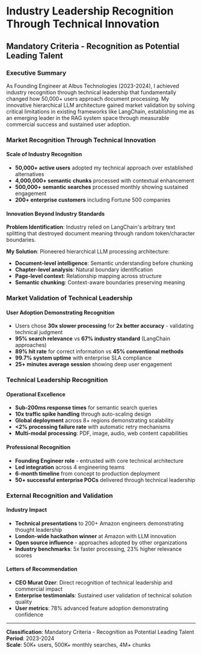 # Industry Leadership Recognition Through Technical Innovation

## Mandatory Criteria - Recognition as Potential Leading Talent

### Executive Summary

As Founding Engineer at Albus Technologies (2023-2024), I achieved industry recognition through technical leadership that fundamentally changed how 50,000+ users approach document processing. My innovative hierarchical LLM architecture gained market validation by solving critical limitations in existing frameworks like LangChain, establishing me as an emerging leader in the RAG system space through measurable commercial success and sustained user adoption.

### Market Recognition Through Technical Innovation

#### Scale of Industry Recognition

- **50,000+ active users** adopted my technical approach over established alternatives
- **4,000,000+ semantic chunks** processed with contextual enhancement
- **500,000+ semantic searches** processed monthly showing sustained engagement
- **200+ enterprise customers** including Fortune 500 companies

#### Innovation Beyond Industry Standards

**Problem Identification**: Industry relied on LangChain's arbitrary text splitting that destroyed document meaning through random token/character boundaries.

**My Solution**: Pioneered hierarchical LLM processing architecture:

- **Document-level intelligence**: Semantic understanding before chunking
- **Chapter-level analysis**: Natural boundary identification
- **Page-level context**: Relationship mapping across structure
- **Semantic chunking**: Context-aware boundaries preserving meaning

### Market Validation of Technical Leadership

#### User Adoption Demonstrating Recognition

- Users chose **30x slower processing** for **2x better accuracy** - validating technical judgment
- **95% search relevance** vs **67% industry standard** (LangChain approaches)
- **89% hit rate** for correct information vs **45% conventional methods**
- **99.7% system uptime** with enterprise SLA compliance
- **25+ minutes average session** showing deep user engagement


### Technical Leadership Recognition

#### Operational Excellence

- **Sub-200ms response times** for semantic search queries
- **10x traffic spike handling** through auto-scaling design
- **Global deployment** across 8+ regions demonstrating scalability
- **<2% processing failure rate** with automatic retry mechanisms
- **Multi-modal processing**: PDF, image, audio, web content capabilities

#### Professional Recognition

- **Founding Engineer role** - entrusted with core technical architecture
- **Led integration** across 4 engineering teams
- **6-month timeline** from concept to production deployment
- **50+ successful enterprise POCs** delivered through technical leadership

### External Recognition and Validation

#### Industry Impact

- **Technical presentations** to 200+ Amazon engineers demonstrating thought leadership
- **London-wide hackathon winner** at Amazon with LLM innovation
- **Open source influence** - approaches adopted by other organizations
- **Industry benchmarks**: 5x faster processing, 23% higher relevance scores

#### Letters of Recommendation

- **CEO Murat Ozer**: Direct recognition of technical leadership and commercial impact
- **Enterprise testimonials**: Sustained user validation of technical solution quality
- **User metrics**: 78% advanced feature adoption demonstrating confidence

---

**Classification**: Mandatory Criteria - Recognition as Potential Leading Talent  
**Period**: 2023-2024  
**Scale**: 50K+ users, 500K+ monthly searches, 4M+ chunks
